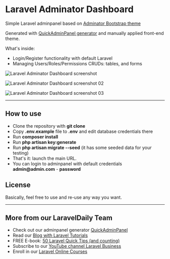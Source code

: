 # Laravel Adminator Dashboard

Simple Laravel adminpanel based on [Adminator Bootstrap theme](https://github.com/puikinsh/Adminator-admin-dashboard)

Generated with [QuickAdminPanel generator](https://2019.quickadminpanel.com) and manually applied front-end theme.

What's inside:

- Login/Register functionality with default Laravel 
- Managing Users/Roles/Permissions CRUDs: tables, and forms

![Laravel Adminator Dashboard screenshot](https://laraveldaily.com/wp-content/uploads/2019/10/laravel-adminator-users-form.png)

![Laravel Adminator Dashboard screenshot 02](https://laraveldaily.com/wp-content/uploads/2019/10/laravel-adminator-users-list.png)

![Laravel Adminator Dashboard screenshot 03](https://laraveldaily.com/wp-content/uploads/2019/10/laravel-adminator-login.png)


---

## How to use

- Clone the repository with __git clone__
- Copy __.env.example__ file to __.env__ and edit database credentials there
- Run __composer install__
- Run __php artisan key:generate__
- Run __php artisan migrate --seed__ (it has some seeded data for your testing)
- That's it: launch the main URL. 
- You can login to adminpanel with default credentials __admin@admin.com__ - __password__

## License

Basically, feel free to use and re-use any way you want.

---

## More from our LaravelDaily Team

- Check out our adminpanel generator [QuickAdminPanel](https://quickadminpanel.com)
- Read our [Blog with Laravel Tutorials](https://laraveldaily.com)
- FREE E-book: [50 Laravel Quick Tips (and counting)](https://laraveldaily.com/free-e-book-40-laravel-quick-tips-and-counting/)
- Subscribe to our [YouTube channel Laravel Business](https://www.youtube.com/channel/UCTuplgOBi6tJIlesIboymGA)
- Enroll in our [Laravel Online Courses](https://laraveldaily.teachable.com/)
